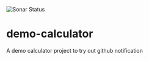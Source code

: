 
![Sonar Status](https://1f6e9eee.ngrok.io/api/project_badges/measure?project=cglx%3Ademo-calculator&metric=alert_status)
# demo-calculator
A demo calculator project to try out github notification
